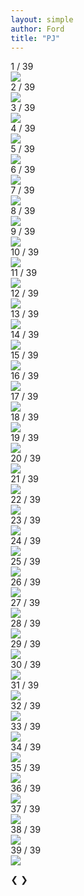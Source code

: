 ```yaml
---
layout: simple
author: Ford
title: "PJ"
---
```

<html>
<head>
<meta name="viewport" content="width=device-width, initial-scale=1">
<style>
* {box-sizing: border-box}
  
body {font-family: Verdana, sans-serif; margin:0; overflow:hidden; background-color: rgb(0,0,0)}
  
.mySlides {display: none}
img {vertical-align: middle;}

/* Slideshow container */
.slideshow-container {
  max-width: device-width;
  position: relative;
  margin: none;
}

.image {
  width:100vw;
  height:100vh;
  object-fit:cover;
}
  
/* Next & previous buttons */
.prev, .next {
  cursor: pointer;
  position: absolute;
  top: 50%;
  width: auto;
  padding: 16px;
  margin-top: -22px;
  color: white;
  font-weight: bold;
  font-size: 18px;
  transition: 0.6s ease;
  border-radius: 0 3px 3px 0;
  user-select: none;
}

/* Position the "next button" to the right */
.next {
  right: 0;
  border-radius: 3px 0 0 3px;
}

/* On hover, add a black background color with a little bit see-through */
.prev:hover, .next:hover {
  background-color: rgba(0,0,0,0.8);
}

/* Caption text */
.text {
  color: #f2f2f2;
  font-size: 15px;
  padding: 8px 12px;
  position: absolute;
  bottom: 8px;
  width: 100%;
  text-align: center;
}

/* Number text (1/3 etc) */
.numbertext {
  color: #f2f2f2;
  font-size: 12px;
  padding: 8px 12px;
  position: absolute;
  top: 0;
}



/* Fading animation */
.fade {
  animation-name: fade;
  animation-duration: 0.5s;
}

@keyframes fade {
  from {opacity: .6} 
  to {opacity: 1}
}

/* On smaller screens, decrease text size */
@media only screen and (max-width: 300px) {
  .prev, .next,.text {font-size: 11px}
  .image {width:100vw; height:auto;}
}
  
</style>
</head>
<body>

<div class="slideshow-container">

<div class="mySlides fade">
 <div class="numbertext">1 / 39</div>
<img class="image" src="{{ site.baseurl}}/pj20112022/M2.jpg">
</div>
<div class="mySlides fade">
 <div class="numbertext">2 / 39</div>
<img class="image" src="{{ site.baseurl}}/pj20112022/M0.jpg">
</div>
<div class="mySlides fade">
 <div class="numbertext">3 / 39</div>
<img class="image" src="{{ site.baseurl}}/pj20112022/M1.jpg">
</div>
<div class="mySlides fade">
 <div class="numbertext">4 / 39</div>
<img class="image" src="{{ site.baseurl}}/pj20112022/M3.jpg">
</div>
<div class="mySlides fade">
 <div class="numbertext">5 / 39</div>
<img class="image" src="{{ site.baseurl}}/pj20112022/M4.jpg">
</div>
<div class="mySlides fade">
 <div class="numbertext">6 / 39</div>
<img class="image" src="{{ site.baseurl}}/pj20112022/M5.jpg">
</div>
<div class="mySlides fade">
 <div class="numbertext">7 / 39</div>
<img class="image" src="{{ site.baseurl}}/pj20112022/P1.jpg">
</div>
<div class="mySlides fade">
 <div class="numbertext">8 / 39</div>
<img class="image" src="{{ site.baseurl}}/pj20112022/H1.jpg">
</div>
<div class="mySlides fade">
 <div class="numbertext">9 / 39</div>
<img class="image" src="{{ site.baseurl}}/pj20112022/H2.jpg">
</div>
<div class="mySlides fade">
 <div class="numbertext">10 / 39</div>
<img class="image" src="{{ site.baseurl}}/pj20112022/R1.jpg">
</div>
<div class="mySlides fade">
 <div class="numbertext">11 / 39</div>
<img class="image" src="{{ site.baseurl}}/pj20112022/S0.jpg">
</div>
<div class="mySlides fade">
 <div class="numbertext">12 / 39</div>
<img class="image" src="{{ site.baseurl}}/pj20112022/S1.jpg">
</div>
<div class="mySlides fade">
 <div class="numbertext">13 / 39</div>
<img class="image" src="{{ site.baseurl}}/pj20112022/S2.jpg">
</div>
<div class="mySlides fade">
 <div class="numbertext">14 / 39</div>
<img class="image" src="{{ site.baseurl}}/pj20112022/S3.jpg">
</div>
<div class="mySlides fade">
 <div class="numbertext">15 / 39</div>
<img class="image" src="{{ site.baseurl}}/pj20112022/S4.jpg">
</div>
<div class="mySlides fade">
 <div class="numbertext">16 / 39</div>
<img class="image" src="{{ site.baseurl}}/pj20112022/S5.jpg">
</div>
<div class="mySlides fade">
 <div class="numbertext">17 / 39</div>
<img class="image" src="{{ site.baseurl}}/pj20112022/S6.jpg">
</div>
<div class="mySlides fade">
 <div class="numbertext">18 / 39</div>
<img class="image" src="{{ site.baseurl}}/pj20112022/S7.jpg">
</div>
<div class="mySlides fade">
 <div class="numbertext">19 / 39</div>
<img class="image" src="{{ site.baseurl}}/pj20112022/W0.jpg">
</div>
<div class="mySlides fade">
 <div class="numbertext">20 / 39</div>
<img class="image" src="{{ site.baseurl}}/pj20112022/W1.jpg">
</div>
<div class="mySlides fade">
 <div class="numbertext">21 / 39</div>
<img class="image" src="{{ site.baseurl}}/pj20112022/W2.jpg">
</div>
<div class="mySlides fade">
 <div class="numbertext">22 / 39</div>
<img class="image" src="{{ site.baseurl}}/pj20112022/W3.jpg">
</div>
<div class="mySlides fade">
 <div class="numbertext">23 / 39</div>
<img class="image" src="{{ site.baseurl}}/pj20112022/W4.jpg">
</div>
<div class="mySlides fade">
 <div class="numbertext">24 / 39</div>
<img class="image" src="{{ site.baseurl}}/pj20112022/W5.jpg">
</div>
<div class="mySlides fade">
 <div class="numbertext">25 / 39</div>
<img class="image" src="{{ site.baseurl}}/pj20112022/W6.jpg">
</div>
<div class="mySlides fade">
 <div class="numbertext">26 / 39</div>
<img class="image" src="{{ site.baseurl}}/pj20112022/W7.jpg">
</div>
<div class="mySlides fade">
 <div class="numbertext">27 / 39</div>
<img class="image" src="{{ site.baseurl}}/pj20112022/B0.jpg">
</div>
<div class="mySlides fade">
 <div class="numbertext">28 / 39</div>
<img class="image" src="{{ site.baseurl}}/pj20112022/B1.jpg">
</div>
<div class="mySlides fade">
 <div class="numbertext">29 / 39</div>
<img class="image" src="{{ site.baseurl}}/pj20112022/B2.jpg">
</div>
<div class="mySlides fade">
 <div class="numbertext">30 / 39</div>
<img class="image" src="{{ site.baseurl}}/pj20112022/B3.jpg">
</div>
<div class="mySlides fade">
 <div class="numbertext">31 / 39</div>
<img class="image" src="{{ site.baseurl}}/pj20112022/B4.jpg">
</div>
<div class="mySlides fade">
 <div class="numbertext">32 / 39</div>
<img class="image" src="{{ site.baseurl}}/pj20112022/B5.jpg">
</div>
<div class="mySlides fade">
 <div class="numbertext">33 / 39</div>
<img class="image" src="{{ site.baseurl}}/pj20112022/B6.jpg">
</div>
<div class="mySlides fade">
 <div class="numbertext">34 / 39</div>
<img class="image" src="{{ site.baseurl}}/pj20112022/P0.jpg">
</div>
<div class="mySlides fade">
 <div class="numbertext">35 / 39</div>
<img class="image" src="{{ site.baseurl}}/pj20112022/P2.jpg">
</div>
<div class="mySlides fade">
 <div class="numbertext">36 / 39</div>
<img class="image" src="{{ site.baseurl}}/pj20112022/Sl0.jpg">
</div>
<div class="mySlides fade">
 <div class="numbertext">37 / 39</div>
<img class="image" src="{{ site.baseurl}}/pj20112022/J0.jpg">
</div>
<div class="mySlides fade">
 <div class="numbertext">38 / 39</div>
<img class="image" src="{{ site.baseurl}}/pj20112022/J1.jpg">
</div>
<div class="mySlides fade">
 <div class="numbertext">39 / 39</div>
<img class="image" src="{{ site.baseurl}}/pj20112022/H3.jpg">
</div>

<a class="prev" onclick="plusSlides(-1)">❮</a>
<a class="next" onclick="plusSlides(1)">❯</a>

</div>


<script>
let slideIndex = 1;
showSlides(slideIndex);

function plusSlides(n) {
  showSlides(slideIndex += n);
}

function currentSlide(n) {
  showSlides(slideIndex = n);
}

function showSlides(n) {
  let i;
  let slides = document.getElementsByClassName("mySlides");
  if (n > slides.length) {slideIndex = 1}    
  if (n < 1) {slideIndex = slides.length}
  for (i = 0; i < slides.length; i++) {
    slides[i].style.display = "none";  
  }
  slides[slideIndex-1].style.display = "block";  
}
</script>

</body>
</html>
